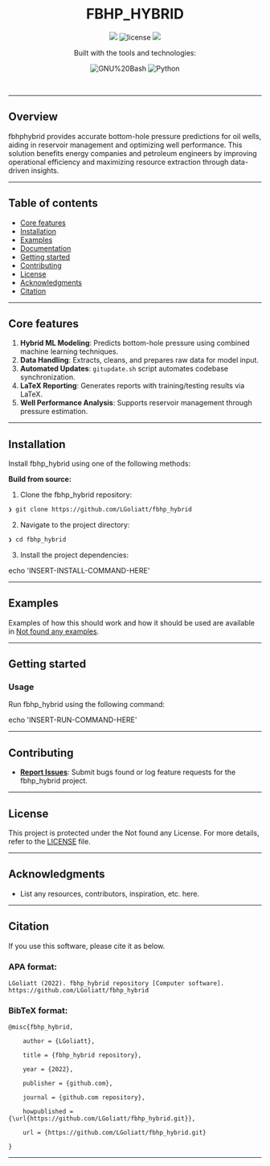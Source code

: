 <p align="center"><h1 align="center">FBHP_HYBRID</h1></p>
<p align="center">
	<a href="https://itmo.ru/"><img src="https://raw.githubusercontent.com/aimclub/open-source-ops/43bb283758b43d75ec1df0a6bb4ae3eb20066323/badges/ITMO_badge.svg"></a>
	<img src="https://img.shields.io/github/license/LGoliatt/fbhp_hybrid?style=default&logo=opensourceinitiative&logoColor=white&color=blue" alt="license">
	<a href="https://github.com/ITMO-NSS-team/Open-Source-Advisor"><img src="https://img.shields.io/badge/improved%20by-OSA-blue"></a>
</p>
<p align="center">Built with the tools and technologies:</p>
<p align="center">
	<img src="https://img.shields.io/badge/GNU%20Bash-4EAA25.svg?style=default&logo=GNU-Bash&logoColor=white"alt="GNU%20Bash">
	<img src="https://img.shields.io/badge/Python-3776AB.svg?style=default&logo=Python&logoColor=white"alt="Python">
</p>
<br>


---
## Overview

<overview>
fbhphybrid provides accurate bottom-hole pressure predictions for oil wells, aiding in reservoir management and optimizing well performance. This solution benefits energy companies and petroleum engineers by improving operational efficiency and maximizing resource extraction through data-driven insights.
</overview>

---


## Table of contents

- [Core features](#core-features)
- [Installation](#installation)
- [Examples](#examples)
- [Documentation](#documentation)
- [Getting started](#getting-started)
- [Contributing](#contributing)
- [License](#license)
- [Acknowledgments](#acknowledgments)
- [Citation](#citation)

---

## Core features

<corefeatures>

1. **Hybrid ML Modeling**: Predicts bottom-hole pressure using combined machine learning techniques.
2. **Data Handling**: Extracts, cleans, and prepares raw data for model input.
3. **Automated Updates**: `gitupdate.sh` script automates codebase synchronization.
4. **LaTeX Reporting**: Generates reports with training/testing results via LaTeX.
5. **Well Performance Analysis**: Supports reservoir management through pressure estimation.

</corefeatures>

---


## Installation

Install fbhp_hybrid using one of the following methods:

**Build from source:**

1. Clone the fbhp_hybrid repository:
```sh
❯ git clone https://github.com/LGoliatt/fbhp_hybrid
```

2. Navigate to the project directory:
```sh
❯ cd fbhp_hybrid
```

3. Install the project dependencies:

echo 'INSERT-INSTALL-COMMAND-HERE'


---


## Examples

Examples of how this should work and how it should be used are available in [Not found any examples](https://github.com/LGoliatt/fbhp_hybrid/tree/main/).

---



## Getting started

### Usage

Run fbhp_hybrid using the following command:
 
 echo 'INSERT-RUN-COMMAND-HERE'

---


## Contributing


- **[Report Issues](https://github.com/LGoliatt/fbhp_hybrid/issues )**: Submit bugs found or log feature requests for the fbhp_hybrid project.


---


## License

This project is protected under the Not found any License. For more details, refer to the [LICENSE](https://github.com/LGoliatt/fbhp_hybrid/blob/main/) file.

---


## Acknowledgments

- List any resources, contributors, inspiration, etc. here.

---


## Citation

If you use this software, please cite it as below.

### APA format:

    LGoliatt (2022). fbhp_hybrid repository [Computer software]. https://github.com/LGoliatt/fbhp_hybrid

### BibTeX format:

    @misc{fbhp_hybrid,

        author = {LGoliatt},

        title = {fbhp_hybrid repository},

        year = {2022},

        publisher = {github.com},

        journal = {github.com repository},

        howpublished = {\url{https://github.com/LGoliatt/fbhp_hybrid.git}},

        url = {https://github.com/LGoliatt/fbhp_hybrid.git}

    }

---
